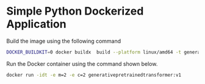 # Simple Python Dockerized Application

Build the image using the following command

```bash
DOCKER_BUILDKIT=0 docker buildx  build --platform linux/amd64 -t generativepretrainedtransformer:v1 .
```

Run the Docker container using the command shown below.

```bash
docker run -idt -e m=2 -e c=2 generativepretrainedtransformer:v1
```
